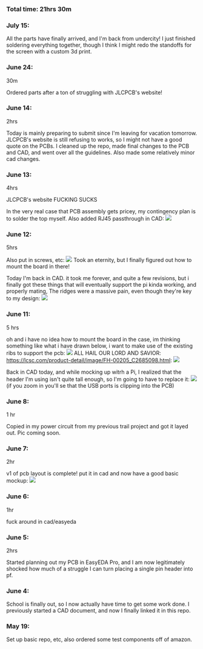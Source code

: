 ### Total time: 21hrs 30m
### July 15:

All the parts have finally arrived, and I'm back from undercity! I just finished soldering everything together, though I think I might redo the standoffs for the screen with a custom 3d print. 

### June 24:
30m

Ordered parts after a ton of struggling with JLCPCB's website!

### June 14:
2hrs

Today is mainly preparing to submit since I'm leaving for vacation tomorrow. JLCPCB's website is still refusing to works, so I might not have a good quote on the PCBs. I cleaned up the repo, made final changes to the PCB and CAD, and went over all the guidelines. Also made some relatively minor cad changes.

### June 13:
4hrs

JLCPCB's website FUCKING SUCKS

In the very real case that PCB assembly gets pricey, my contingency plan is to solder the top myself. Also added RJ45 passthrough in CAD:
![](images/cad2.png)

### June 12:
5hrs

Also put in screws, etc:
![](images/mounted1.png)
Took an eternity, but I finally figured out how to mount the board in there!

Today I'm back in CAD. it took me forever, and quite a few revisions, but i finally got these things that will eventually support the pi kinda working, and properly mating, The ridges were a massive pain, even though they're key to my design:
![](images/corners1.png)

### June 11:
5 hrs

oh and i have no idea how to mount the board in the case, im thinking something like what i have drawn below, i want to make use of the existing ribs to support the pcb:
![](images/mockupdrawn.png)
ALL HAIL OUR LORD AND SAVIOR: https://lcsc.com/product-detail/image/FH-00205_C2685098.html:
![](images/hellyeah.png)

Back in CAD today, and while mocking up witrh a Pi, I realized that the header I'm using isn't quite tall enough, so I'm going to have to replace it:
![](images/uhoh.png)
(if you zoom in you'll se that the USB ports is clipping into the PCB)

### June 8:
1 hr

Copied in my power circuit from my previous trail project and got it layed out. Pic coming soon.

### June 7:
2hr

v1 of pcb layout is complete! put it in cad and now have a good basic mockup:
![](images/cad1.png)

### June 6:
1hr

fuck around in cad/easyeda

### June 5:
2hrs

Started planning out my PCB in EasyEDA Pro, and I am now legitimately shocked how much of a struggle I can turn placing a single pin header into pf. 

### June 4:
School is finally out, so I now actually have time to get some work done. I previously started a CAD document, and now I finally linked it in this repo.

### May 19:
Set up basic repo, etc, also ordered some test components off of amazon.
